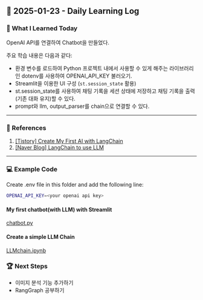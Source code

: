 ## 📅 2025-01-23 - Daily Learning Log

### 📝 What I Learned Today
OpenAI API를 연결하여 Chatbot을 만들었다.

주요 학습 내용은 다음과 같다:
- 환경 변수를 로드하여 Python 프로젝트 내에서 사용할 수 있게 해주는 라이브러리인 dotenv를 사용하여 OPENAI_API_KEY 불러오기.
- Streamlit을 이용한 UI 구성 (`st.session_state` 활용)
- st.session_state를 사용하여 채팅 기록을 세션 상태에 저장하고 채팅 기록을 출력 (기존 대화 유지)할 수 있다.
- prompt와 llm, output_parser를 chain으로 연결할 수 있다.

---

### 🔗 References
1. [[Tistory] Create My First AI with LangChain](https://todaystudying.tistory.com/176)
2. [[Naver Blog] LangChain to use LLM](https://m.blog.naver.com/htk1019/223413194642?recommendTrackingCode=2)

---

### 💻 Example Code 
Create .env file in this folder and add the following line:
```sh
OPENAI_API_KEY=<your openai api key>
```

#### My first chatbot(with LLM) with Streamlit
[chatbot.py](./chatbot.py)

#### Create a simple LLM Chain
[LLMchain.ipynb](./LLMchain.ipynb)


### 🏆 Next Steps
- 이미지 분석 기능 추가하기
- RangGraph 공부하기